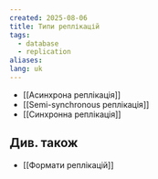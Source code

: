 ```yaml
---
created: 2025-08-06
title: Типи реплікацій
tags:
  - database
  - replication
aliases: 
lang: uk
---
```


- [[Асинхрона реплікація]]
- [[Semi-synchronous реплікація]]
- [[Синхронна реплікація]]

## Див. також

- [[Формати реплікацій]]